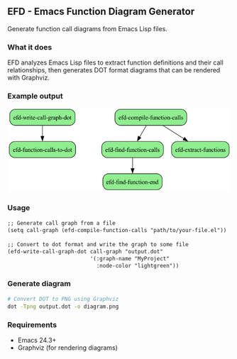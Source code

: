 ## EFD - Emacs Function Diagram Generator

Generate function call diagrams from Emacs Lisp files.

### What it does

EFD analyzes Emacs Lisp files to extract function definitions and their
call relationships, then generates DOT format diagrams that can be
rendered with Graphviz.

### Example output
![Function Call Diagram](diagram.png)

### Usage

``` elisp
;; Generate call graph from a file
(setq call-graph (efd-compile-function-calls "path/to/your-file.el"))

;; Convert to dot format and write the graph to some file 
(efd-write-call-graph-dot call-graph "output.dot"
                          '(:graph-name "MyProject"
                            :node-color "lightgreen"))
```

### Generate diagram

``` bash
# Convert DOT to PNG using Graphviz
dot -Tpng output.dot -o diagram.png
```

### Requirements

- Emacs 24.3+
- Graphviz (for rendering diagrams)
